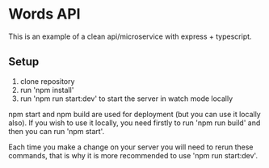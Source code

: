 # Words API

This is an example of a clean api/microservice with express + typescript.

## Setup

1. clone repository
2. run 'npm install'
3. run 'npm run start:dev' to start the server in watch mode locally

npm start and npm build are used for deployment (but you can use it locally also).
If you wish to use it locally, you need firstly to run 'npm run build' and then you can run 'npm start'.

Each time you make a change on your server you will need to rerun these commands, that is why it is
more recommended to use 'npm run start:dev'.
